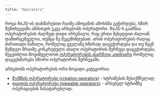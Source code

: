 ```yaml
---
title: "Operators"
---
```


როცა RxJS-ის დახმარებით რაიმე ამოცანის ამოხსნა გვჭირდება, ხშირ შემთხვევაში
ამისთვის უკვე არსებობს ოპერატორი. RxJS-ს გააჩნია ოპერატორების ძალზედ დიდი
არსენალი, რაც ერთი შეხედვით ძალიან დამთრგუნველია, თუმცა ნუ შეგეშინდებათ.
არის ოპერატორების რაღაც ძირითადი ნაწილი, რომელიც ყველაზე ხშირად დაგვჭირდება
და თუ ჩვენ შემდგო მრაიმე კონკრეტული ახალი ოპერატორის შერჩევა დაგვჭირდება,
შეგვიძლია მოვიშველიოთ
[ოპერატორების ასარჩევი კითხვარი](https://rxjs.dev/operator-decision-tree)
რომელიც დაგვეხმარება სწორი ოპერატორის შერჩევაში.

არსებობს ოპერატორების ორი ზოგადი კატეგორია:

- [შექმნის ოპერატორები (creation operators)](./doc/guides/angular/rxjs/operators/creation-operators) - სტრიმების
  შესაქმნელად;
- [ფაიფის ოპერატორები (pipeable operators)](./doc/guides/angular/rxjs/operators/pipeable-operators) - არსებულ სტრიმზე ოპერაციების ჩასატარებლად.
